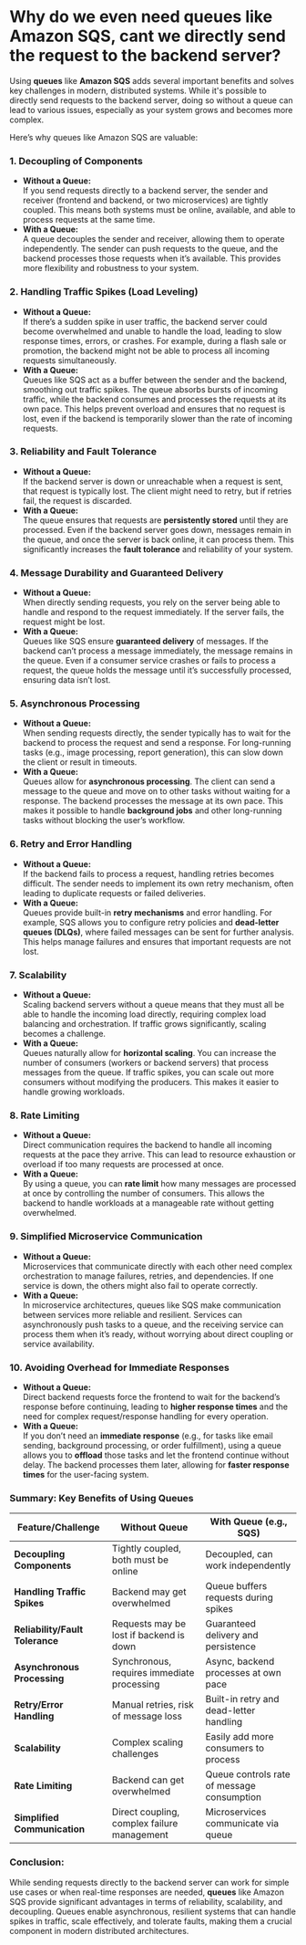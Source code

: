 # Why do we even need queues like Amazon SQS, cant we directly send the request to the backend server?

Using **queues** like **Amazon SQS** adds several important benefits and solves key challenges in modern, distributed systems. While it's possible to directly send requests to the backend server, doing so without a queue can lead to various issues, especially as your system grows and becomes more complex.

Here’s why queues like Amazon SQS are valuable:

### 1. **Decoupling of Components**
   - **Without a Queue:**  
     If you send requests directly to a backend server, the sender and receiver (frontend and backend, or two microservices) are tightly coupled. This means both systems must be online, available, and able to process requests at the same time.
   - **With a Queue:**  
     A queue decouples the sender and receiver, allowing them to operate independently. The sender can push requests to the queue, and the backend processes those requests when it’s available. This provides more flexibility and robustness to your system.

### 2. **Handling Traffic Spikes (Load Leveling)**
   - **Without a Queue:**  
     If there’s a sudden spike in user traffic, the backend server could become overwhelmed and unable to handle the load, leading to slow response times, errors, or crashes. For example, during a flash sale or promotion, the backend might not be able to process all incoming requests simultaneously.
   - **With a Queue:**  
     Queues like SQS act as a buffer between the sender and the backend, smoothing out traffic spikes. The queue absorbs bursts of incoming traffic, while the backend consumes and processes the requests at its own pace. This helps prevent overload and ensures that no request is lost, even if the backend is temporarily slower than the rate of incoming requests.

### 3. **Reliability and Fault Tolerance**
   - **Without a Queue:**  
     If the backend server is down or unreachable when a request is sent, that request is typically lost. The client might need to retry, but if retries fail, the request is discarded.
   - **With a Queue:**  
     The queue ensures that requests are **persistently stored** until they are processed. Even if the backend server goes down, messages remain in the queue, and once the server is back online, it can process them. This significantly increases the **fault tolerance** and reliability of your system.

### 4. **Message Durability and Guaranteed Delivery**
   - **Without a Queue:**  
     When directly sending requests, you rely on the server being able to handle and respond to the request immediately. If the server fails, the request might be lost.
   - **With a Queue:**  
     Queues like SQS ensure **guaranteed delivery** of messages. If the backend can’t process a message immediately, the message remains in the queue. Even if a consumer service crashes or fails to process a request, the queue holds the message until it’s successfully processed, ensuring data isn’t lost.

### 5. **Asynchronous Processing**
   - **Without a Queue:**  
     When sending requests directly, the sender typically has to wait for the backend to process the request and send a response. For long-running tasks (e.g., image processing, report generation), this can slow down the client or result in timeouts.
   - **With a Queue:**  
     Queues allow for **asynchronous processing**. The client can send a message to the queue and move on to other tasks without waiting for a response. The backend processes the message at its own pace. This makes it possible to handle **background jobs** and other long-running tasks without blocking the user’s workflow.

### 6. **Retry and Error Handling**
   - **Without a Queue:**  
     If the backend fails to process a request, handling retries becomes difficult. The sender needs to implement its own retry mechanism, often leading to duplicate requests or failed deliveries.
   - **With a Queue:**  
     Queues provide built-in **retry mechanisms** and error handling. For example, SQS allows you to configure retry policies and **dead-letter queues (DLQs)**, where failed messages can be sent for further analysis. This helps manage failures and ensures that important requests are not lost.

### 7. **Scalability**
   - **Without a Queue:**  
     Scaling backend servers without a queue means that they must all be able to handle the incoming load directly, requiring complex load balancing and orchestration. If traffic grows significantly, scaling becomes a challenge.
   - **With a Queue:**  
     Queues naturally allow for **horizontal scaling**. You can increase the number of consumers (workers or backend servers) that process messages from the queue. If traffic spikes, you can scale out more consumers without modifying the producers. This makes it easier to handle growing workloads.

### 8. **Rate Limiting**
   - **Without a Queue:**  
     Direct communication requires the backend to handle all incoming requests at the pace they arrive. This can lead to resource exhaustion or overload if too many requests are processed at once.
   - **With a Queue:**  
     By using a queue, you can **rate limit** how many messages are processed at once by controlling the number of consumers. This allows the backend to handle workloads at a manageable rate without getting overwhelmed.

### 9. **Simplified Microservice Communication**
   - **Without a Queue:**  
     Microservices that communicate directly with each other need complex orchestration to manage failures, retries, and dependencies. If one service is down, the others might also fail to operate correctly.
   - **With a Queue:**  
     In microservice architectures, queues like SQS make communication between services more reliable and resilient. Services can asynchronously push tasks to a queue, and the receiving service can process them when it’s ready, without worrying about direct coupling or service availability.

### 10. **Avoiding Overhead for Immediate Responses**
   - **Without a Queue:**  
     Direct backend requests force the frontend to wait for the backend’s response before continuing, leading to **higher response times** and the need for complex request/response handling for every operation.
   - **With a Queue:**  
     If you don’t need an **immediate response** (e.g., for tasks like email sending, background processing, or order fulfillment), using a queue allows you to **offload** those tasks and let the frontend continue without delay. The backend processes them later, allowing for **faster response times** for the user-facing system.

### Summary: Key Benefits of Using Queues

| Feature/Challenge           | **Without Queue**                             | **With Queue (e.g., SQS)**               |
|-----------------------------|-----------------------------------------------|------------------------------------------|
| **Decoupling Components**    | Tightly coupled, both must be online          | Decoupled, can work independently        |
| **Handling Traffic Spikes**  | Backend may get overwhelmed                   | Queue buffers requests during spikes     |
| **Reliability/Fault Tolerance** | Requests may be lost if backend is down     | Guaranteed delivery and persistence      |
| **Asynchronous Processing**  | Synchronous, requires immediate processing    | Async, backend processes at own pace     |
| **Retry/Error Handling**     | Manual retries, risk of message loss          | Built-in retry and dead-letter handling  |
| **Scalability**              | Complex scaling challenges                    | Easily add more consumers to process     |
| **Rate Limiting**            | Backend can get overwhelmed                   | Queue controls rate of message consumption|
| **Simplified Communication** | Direct coupling, complex failure management   | Microservices communicate via queue      |

### Conclusion:
While sending requests directly to the backend server can work for simple use cases or when real-time responses are needed, **queues** like Amazon SQS provide significant advantages in terms of reliability, scalability, and decoupling. Queues enable asynchronous, resilient systems that can handle spikes in traffic, scale effectively, and tolerate faults, making them a crucial component in modern distributed architectures.